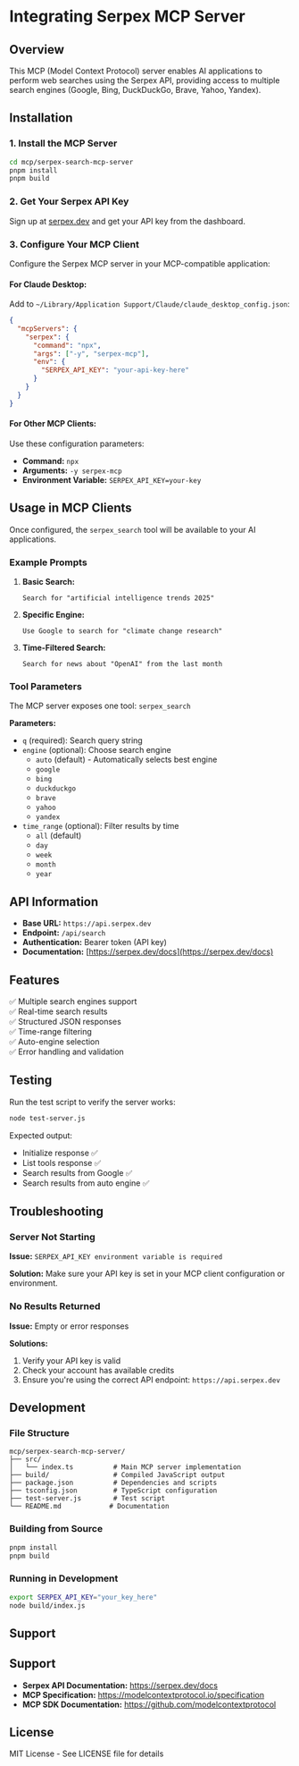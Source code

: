 # Integrating Serpex MCP Server

## Overview

This MCP (Model Context Protocol) server enables AI applications to perform web searches using the Serpex API, providing access to multiple search engines (Google, Bing, DuckDuckGo, Brave, Yahoo, Yandex).

## Installation

### 1. Install the MCP Server

```bash
cd mcp/serpex-search-mcp-server
pnpm install
pnpm build
```

### 2. Get Your Serpex API Key

Sign up at [serpex.dev](https://serpex.dev) and get your API key from the dashboard.

### 3. Configure Your MCP Client

Configure the Serpex MCP server in your MCP-compatible application:

#### For Claude Desktop:
Add to `~/Library/Application Support/Claude/claude_desktop_config.json`:

```json
{
  "mcpServers": {
    "serpex": {
      "command": "npx",
      "args": ["-y", "serpex-mcp"],
      "env": {
        "SERPEX_API_KEY": "your-api-key-here"
      }
    }
  }
}
```

#### For Other MCP Clients:
Use these configuration parameters:
- **Command:** `npx`
- **Arguments:** `-y serpex-mcp`
- **Environment Variable:** `SERPEX_API_KEY=your-key`

## Usage in MCP Clients

Once configured, the `serpex_search` tool will be available to your AI applications.

### Example Prompts

1. **Basic Search:**
   ```
   Search for "artificial intelligence trends 2025"
   ```

2. **Specific Engine:**
   ```
   Use Google to search for "climate change research"
   ```

3. **Time-Filtered Search:**
   ```
   Search for news about "OpenAI" from the last month
   ```

### Tool Parameters

The MCP server exposes one tool: `serpex_search`

**Parameters:**
- `q` (required): Search query string
- `engine` (optional): Choose search engine
  - `auto` (default) - Automatically selects best engine
  - `google`
  - `bing`
  - `duckduckgo`
  - `brave`
  - `yahoo`
  - `yandex`
- `time_range` (optional): Filter results by time
  - `all` (default)
  - `day`
  - `week`
  - `month`
  - `year`

## API Information

- **Base URL:** `https://api.serpex.dev`
- **Endpoint:** `/api/search`
- **Authentication:** Bearer token (API key)
- **Documentation:** [https://serpex.dev/docs](https://serpex.dev/docs)

## Features

✅ Multiple search engines support  
✅ Real-time search results  
✅ Structured JSON responses  
✅ Time-range filtering  
✅ Auto-engine selection  
✅ Error handling and validation  

## Testing

Run the test script to verify the server works:

```bash
node test-server.js
```

Expected output:
- Initialize response ✅
- List tools response ✅
- Search results from Google ✅
- Search results from auto engine ✅

## Troubleshooting

### Server Not Starting

**Issue:** `SERPEX_API_KEY environment variable is required`

**Solution:** Make sure your API key is set in your MCP client configuration or environment.

### No Results Returned

**Issue:** Empty or error responses

**Solutions:**
1. Verify your API key is valid
2. Check your account has available credits
3. Ensure you're using the correct API endpoint: `https://api.serpex.dev`

## Development

### File Structure

```
mcp/serpex-search-mcp-server/
├── src/
│   └── index.ts          # Main MCP server implementation
├── build/                # Compiled JavaScript output
├── package.json          # Dependencies and scripts
├── tsconfig.json         # TypeScript configuration
├── test-server.js        # Test script
└── README.md            # Documentation
```

### Building from Source

```bash
pnpm install
pnpm build
```

### Running in Development

```bash
export SERPEX_API_KEY="your_key_here"
node build/index.js
```

## Support

## Support

- **Serpex API Documentation:** https://serpex.dev/docs
- **MCP Specification:** https://modelcontextprotocol.io/specification
- **MCP SDK Documentation:** https://github.com/modelcontextprotocol

## License

MIT License - See LICENSE file for details
